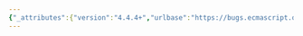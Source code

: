 ```yaml
---
{"_attributes":{"version":"4.4.4+","urlbase":"https://bugs.ecmascript.org/","maintainer":"dherman@mozilla.com"},"bug":{"bug_id":2119,"creation_ts":"2013-10-30 04:40:00 -0700","short_desc":"21.1.5.3: Remove [[StringIterationKind]] slot from Table 33, double full stops","delta_ts":"2013-11-08 13:08:41 -0800","product":"Draft for 6th Edition","component":"editorial issue","version":"Rev 20: October 28, 2013 Draft","rep_platform":"All","op_sys":"All","bug_status":"RESOLVED","resolution":"FIXED","priority":"Normal","bug_severity":"normal","everconfirmed":true,"reporter":{"uid":"andrebargull","name":"André Bargull"},"assigned_to":{"uid":"allen","name":"Allen Wirfs-Brock"},"long_desc":[{"commentid":6230,"comment_count":0,"who":{"uid":"andrebargull","name":"André Bargull"},"bug_when":"2013-10-30 04:40:50 -0700","thetext":"String Iterators do not require any [[StringIterationKind]] internal slot.\n\nAnd remove second full stop in first sentence of 21.1.5.3"},{"commentid":6301,"comment_count":1,"who":{"uid":"allen","name":"Allen Wirfs-Brock"},"bug_when":"2013-11-01 10:29:54 -0700","thetext":"fixed in rev21 editor's draft"},{"commentid":6502,"comment_count":2,"who":{"uid":"allen","name":"Allen Wirfs-Brock"},"bug_when":"2013-11-08 13:08:41 -0800","thetext":"fixed in rev21 draft"}]}}
---
```

